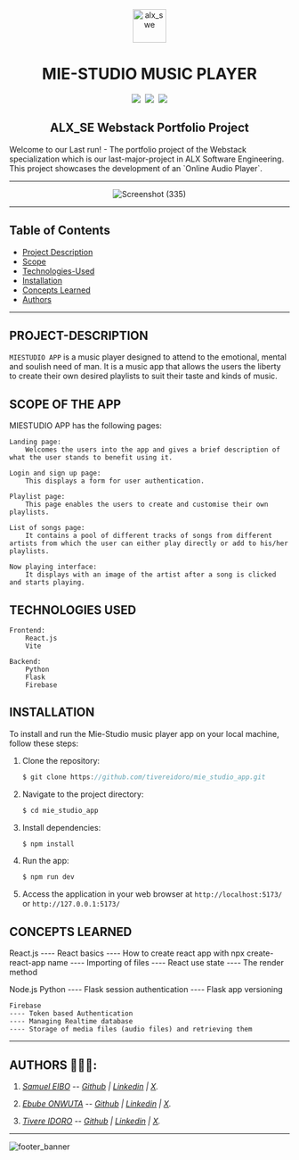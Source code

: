 <div align="center">
    <img align="center" src="https://github.com/tivereidoro/assets/assets/105525310/8d298662-9874-46b0-aabc-54f837bcc6a4" alt="alx_swe" width="60"  height="60"/>

# MIE-STUDIO MUSIC PLAYER

<img src="https://img.shields.io/badge/ALX SE-96C2C5"> &nbsp;<img src="https://img.shields.io/badge/Group Project-306998"> &nbsp;<img src="https://img.shields.io/badge/Portfolio Project-306998">
</div>

<div align="center">

## ALX_SE Webstack Portfolio Project

</div>
Welcome to our Last run! - The portfolio project of the Webstack specialization which is our last-major-project in ALX Software Engineering. This project showcases the development of an `Online Audio Player`.

---
<div align="center">

![Screenshot (335)](https://github.com/tivereidoro/mie_studio_app/assets/105525310/e8c8b458-1ba2-4a09-ae33-d4e6940c0466)

</div>

---

## Table of Contents

- [Project Description](#project-description)
- [Scope](#scope)
- [Technologies-Used](#technologies-used)
- [Installation](#installation)
- [Concepts Learned](#concepts)
- [Authors](#authors)



---

## PROJECT-DESCRIPTION

`MIESTUDIO APP` is a music player designed to attend to the emotional, mental and soulish need of man. It is a music app that allows the users the liberty to create their own desired playlists to suit their taste and kinds of music.

## SCOPE OF THE APP

MIESTUDIO APP has the following pages:

    Landing page:
        Welcomes the users into the app and gives a brief description of what the user stands to benefit using it.

    Login and sign up page:
        This displays a form for user authentication.

    Playlist page:
        This page enables the users to create and customise their own playlists.

    List of songs page:
        It contains a pool of different tracks of songs from different artists from which the user can either play directly or add to his/her playlists.

    Now playing interface:
        It displays with an image of the artist after a song is clicked and starts playing.

## TECHNOLOGIES USED

    Frontend:
        React.js
        Vite

    Backend:
        Python
        Flask
        Firebase



## INSTALLATION

To install and run the Mie-Studio music player app on your local machine, follow these steps:

1. Clone the repository:

   ```groovy
   $ git clone https://github.com/tivereidoro/mie_studio_app.git
   ```

2. Navigate to the project directory:

   ```groovy
   $ cd mie_studio_app
   ```


3. Install dependencies:

   ```groovy
   $ npm install
   ```

4. Run the app:
    ```groovy
   $ npm run dev
   ```

5. Access the application in your web browser at `http://localhost:5173/` or `http://127.0.0.1:5173/`

##

## CONCEPTS LEARNED

React.js
---- React basics
---- How to create react app with npx create-react-app name
---- Importing of files
---- React use state
---- The render method

Node.js
    Python
    ---- Flask session authentication
    ---- Flask app versioning

    Firebase
    ---- Token based Authentication
    ---- Managing Realtime database
    ---- Storage of media files (audio files) and retrieving them

---

## AUTHORS 👨🏽‍💻:

1. _[Samuel EIBO](https://) -- [Github](https://github.com/) | [Linkedin](https://www.linkedin.com) | [X](https://twitter.com/EiboSamuel)._

2. _[Ebube ONWUTA](https://) -- [Github](https://github.com/Ebuube) | [Linkedin](https://www.linkedin.com) | [X](https://twitter.com/EbubeStar)._

3. _[Tivere IDORO](https://tivereidoro.bio.link) -- [Github](https://github.com/tivereidoro) | [Linkedin](https://www.linkedin.com/in/tivereidoro) | [X](https://twitter.com/tivereidoro)._



<hr>

![footer_banner](https://github.com/tivereidoro/assets/assets/105525310/ecb91fd3-aa63-4126-978e-d4ce63087e2d)

